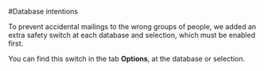 #Database intentions

To prevent accidental mailings to the wrong groups of people, we added an extra safety switch at each database 
and selection, which must be enabled first.

You can find this switch in the tab **Options**, at the database or selection. 
